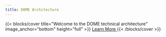 ```yaml
---
title: DOME Architecture
---
```


{{< blocks/cover title="Welcome to the DOME technical architecture" image_anchor="bottom" height="full" >}}
<a class="btn btn-lg btn-primary me-3 mb-4" href="/architecture/docs/">
  Learn More <i class="fas fa-arrow-alt-circle-right ms-2"></i>
</a>
{{< /blocks/cover >}}


